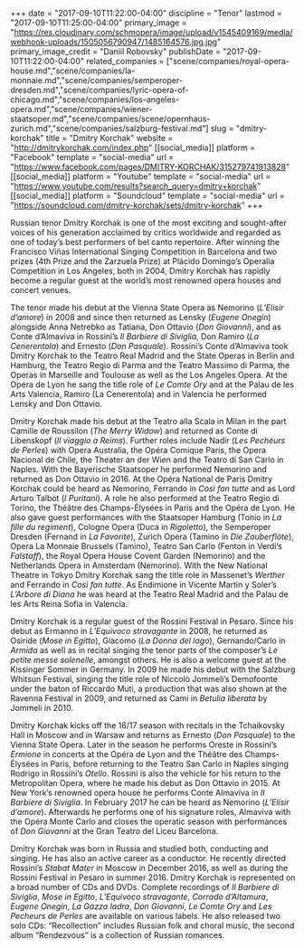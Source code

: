 +++
date = "2017-09-10T11:22:00-04:00"
discipline = "Tenor"
lastmod = "2017-09-10T11:25:00-04:00"
primary_image = "https://res.cloudinary.com/schmopera/image/upload/v1545409169/media/webhook-uploads/1505056790947/1485164576.jpg.jpg"
primary_image_credit = "Daniil Robovsky"
publishDate = "2017-09-10T11:22:00-04:00"
related_companies = ["scene/companies/royal-opera-house.md","scene/companies/la-monnaie.md","scene/companies/semperoper-dresden.md","scene/companies/lyric-opera-of-chicago.md","scene/companies/los-angeles-opera.md","scene/companies/wiener-staatsoper.md","scene/companies/scene/opernhaus-zurich.md","scene/companies/salzburg-festival.md"]
slug = "dmitry-korchak"
title = "Dmitry Korchak"
website = "http://dmitrykorchak.com/index.php"
[[social_media]]
platform = "Facebook"
template = "social-media"
url = "https://www.facebook.com/pages/DMITRY-KORCHAK/315279741913828"
[[social_media]]
platform = "Youtube"
template = "social-media"
url = "https://www.youtube.com/results?search_query=dmitry+korchak"
[[social_media]]
platform = "Soundcloud"
template = "social-media"
url = "https://soundcloud.com/dmitry-korchak/sets/dmitry-korchak"
+++

Russian tenor Dmitry Korchak is one of the most exciting and sought-after voices of his generation acclaimed by critics worldwide and regarded as one of today’s best performers of bel canto repertoire. After winning the Francisco Viñas International Singing Competition in Barcelona and two prizes (4th Prize and the Zarzuela Prize) at Plácido Domingo’s Operalia Competition in Los Angeles, both in 2004, Dmitry Korchak has rapidly become a regular guest at the world’s most renowned opera houses and concert venues.

The tenor made his debut at the Vienna State Opera as Nemorino (*L’Elisir d’amore*) in 2008 and since then returned as Lensky (*Eugene Onegin*) alongside Anna Netrebko as Tatiana, Don Ottavio (*Don Giovanni*), and as Conte d’Almaviva in Rossini’s *Il Barbiere di Siviglia*, Don Ramiro (*La Cenerentola*) and Ernesto (*Don Pasquale*). Rossini’s Conte d’Almaviva took Dmitry Korchak to the Teatro Real Madrid and the State Operas in Berlin and Hamburg, the Teatro Regio di Parma and the Teatro Massimo di Parma, the Operas in Marseille and Toulouse as well as the Los Angeles Opera. At the Opéra de Lyon he sang the title role of *Le Comte Ory* and at the Palau de les Arts Valencia, Ramiro (La Cenerentola) and in Valencia he performed Lensky and Don Ottavio.

Dmitry Korchak made his debut at the Teatro alla Scala in Milan in the part Camille de Roussilon (*The Merry Widow*) and returned as Conte di Libenskopf (*Il viaggio a Reims*). Further roles include Nadir (*Les Pecheurs de Perles*) with Opera Australia, the Opéra Comique Paris, the Opera Nacional de Chile, the Theater an der Wien and the Teatro di San Carlo in Naples. With the Bayerische Staatsoper he performed Nemorino and returned as Don Ottavio in 2016. At the Opéra National de Paris Dmitry Korchak could be heard as Nemorino, Ferrando in *Così fan tutte* and as Lord Arturo Talbot (*I Puritani*). A role he also performed at the Teatro Regio di Torino, the Théâtre des Champs-Élysées in Paris and the Opéra de Lyon. He also gave guest performances with the Staatsoper Hamburg (Tonio in *La fille du regiment*), Cologne Opera (Duca in *Rigoletto*), the Semperoper Dresden (Fernand in *La Favorite*), Zurich Opera (Tamino in *Die Zauberflöte*), Opera La Monnaie Brussels (Tamino), Teatro San Carlo (Fenton in Verdi’s *Falstaff*), the Royal Opera House Covent Garden (Nemorino) and the Netherlands Opera in Amsterdam (Nemorino). With the New National Theatre in Tokyo Dmitry Korchak sang the title role in Massenet’s *Werther* and Ferrando in *Così fan tutte*.  As Endimione in Vicente Martin y Soler’s *L’Arbore di Diana* he was heard at the Teatro Real Madrid and the Palau de les Arts Reina Sofia in Valencia.

Dmitry Korchak is a regular guest of the Rossini Festival in Pesaro. Since his debut as Ermanno in *L’Equivoco stravagante* in 2008, he returned as Osiride (*Mose in Egitto*), Giacomo (*La Donna del lago*), Gernando/Carlo in *Armida* as well as in recital singing the tenor parts of the composer’s *Le petite messe solenelle*, amongst others. He is also a welcome guest at the Kissinger Sommer in Germany. In 2009 he made his debut with the Salzburg Whitsun Festival, singing the title role of Niccolò Jommeli’s Demofoonte under the baton of Riccardo Muti, a production that was also shown at the Ravenna Festival in 2009, and returned as Cami in *Betulia liberata* by Jommeli in 2010.

Dmitry Korchak kicks off the 16/17 season with recitals in the Tchaikovsky Hall in Moscow and in Warsaw and returns as Ernesto (*Don Pasquale*) to the Vienna State Opera. Later in the season he performs Oreste in Rossini’s *Ermione* in concerts at the Opéra de Lyon and the Théâtre des Champs-Élysées in Paris, before returning to the Teatro San Carlo in Naples singing Rodrigo in Rossini’s *Otello*. Rossini is also the vehicle for his return to the Metropolitan Opera, where he made his debut as Don Ottavio in 2015. At New York’s renowned opera house he performs Conte Almaviva in *Il Barbiere di Siviglia*. In February 2017 he can be heard as Nemorino (*L’Elisir d’amore*). Afterwards he performs one of his signature roles, Almaviva with the Opéra Monte Carlo and closes the operatic season with performances of *Don Giovanni* at the Gran Teatro del Liceu Barcelona.

Dmitry Korchak was born in Russia and studied both, conducting and singing. He has also an active career as a conductor. He recently directed Rossini’s *Stabat Mater* in Moscow in December 2016, as well as during the Rossini Festival in Pesaro in summer 2016. Dmitry Korchak is represented on a broad number of CDs and DVDs. Complete recordings of *Il Barbiere di Siviglia*, *Mose in Egitto*, *L’Equivoco stravagante*, *Corrado d’Altamura*, *Eugene Onegin*, *La Gazza ladra*, *Don Giovanni*, *Le Comte Ory* and *Les Pecheurs de Perles* are available on various labels. He also released two solo CDs: “Recollection” includes Russian folk and choral music, the second album “Rendezvous” is a collection of Russian romances.
